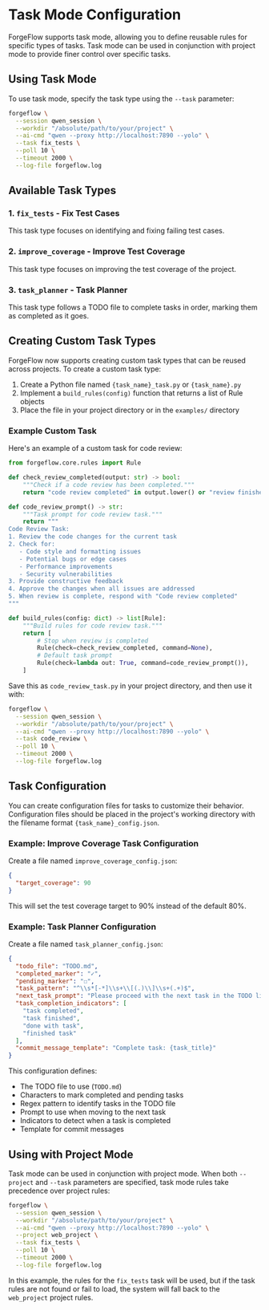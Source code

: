 # Task Mode Configuration

ForgeFlow supports task mode, allowing you to define reusable rules for specific types of tasks. Task mode can be used in conjunction with project mode to provide finer control over specific tasks.

## Using Task Mode

To use task mode, specify the task type using the `--task` parameter:

```bash
forgeflow \
  --session qwen_session \
  --workdir "/absolute/path/to/your/project" \
  --ai-cmd "qwen --proxy http://localhost:7890 --yolo" \
  --task fix_tests \
  --poll 10 \
  --timeout 2000 \
  --log-file forgeflow.log
```

## Available Task Types

### 1. `fix_tests` - Fix Test Cases
This task type focuses on identifying and fixing failing test cases.

### 2. `improve_coverage` - Improve Test Coverage
This task type focuses on improving the test coverage of the project.

### 3. `task_planner` - Task Planner
This task type follows a TODO file to complete tasks in order, marking them as completed as it goes.

## Creating Custom Task Types

ForgeFlow now supports creating custom task types that can be reused across projects. To create a custom task type:

1. Create a Python file named `{task_name}_task.py` or `{task_name}.py`
2. Implement a `build_rules(config)` function that returns a list of Rule objects
3. Place the file in your project directory or in the `examples/` directory

### Example Custom Task

Here's an example of a custom task for code review:

```python
from forgeflow.core.rules import Rule

def check_review_completed(output: str) -> bool:
    """Check if a code review has been completed."""
    return "code review completed" in output.lower() or "review finished" in output.lower()

def code_review_prompt() -> str:
    """Task prompt for code review task."""
    return """
Code Review Task:
1. Review the code changes for the current task
2. Check for:
   - Code style and formatting issues
   - Potential bugs or edge cases
   - Performance improvements
   - Security vulnerabilities
3. Provide constructive feedback
4. Approve the changes when all issues are addressed
5. When review is complete, respond with "Code review completed"
"""

def build_rules(config: dict) -> list[Rule]:
    """Build rules for code review task."""
    return [
        # Stop when review is completed
        Rule(check=check_review_completed, command=None),
        # Default task prompt
        Rule(check=lambda out: True, command=code_review_prompt()),
    ]
```

Save this as `code_review_task.py` in your project directory, and then use it with:

```bash
forgeflow \
  --session qwen_session \
  --workdir "/absolute/path/to/your/project" \
  --ai-cmd "qwen --proxy http://localhost:7890 --yolo" \
  --task code_review \
  --poll 10 \
  --timeout 2000 \
  --log-file forgeflow.log
```

## Task Configuration

You can create configuration files for tasks to customize their behavior. Configuration files should be placed in the project's working directory with the filename format `{task_name}_config.json`.

### Example: Improve Coverage Task Configuration

Create a file named `improve_coverage_config.json`:

```json
{
  "target_coverage": 90
}
```

This will set the test coverage target to 90% instead of the default 80%.

### Example: Task Planner Configuration

Create a file named `task_planner_config.json`:

```json
{
  "todo_file": "TODO.md",
  "completed_marker": "✓",
  "pending_marker": "☐",
  "task_pattern": "^\\s*[-*]\\s+\\[(.)\\]\\s+(.+)$",
  "next_task_prompt": "Please proceed with the next task in the TODO list.",
  "task_completion_indicators": [
    "task completed",
    "task finished",
    "done with task",
    "finished task"
  ],
  "commit_message_template": "Complete task: {task_title}"
}
```

This configuration defines:
- The TODO file to use (`TODO.md`)
- Characters to mark completed and pending tasks
- Regex pattern to identify tasks in the TODO file
- Prompt to use when moving to the next task
- Indicators to detect when a task is completed
- Template for commit messages

## Using with Project Mode

Task mode can be used in conjunction with project mode. When both `--project` and `--task` parameters are specified, task mode rules take precedence over project rules:

```bash
forgeflow \
  --session qwen_session \
  --workdir "/absolute/path/to/your/project" \
  --ai-cmd "qwen --proxy http://localhost:7890 --yolo" \
  --project web_project \
  --task fix_tests \
  --poll 10 \
  --timeout 2000 \
  --log-file forgeflow.log
```

In this example, the rules for the `fix_tests` task will be used, but if the task rules are not found or fail to load, the system will fall back to the `web_project` project rules.